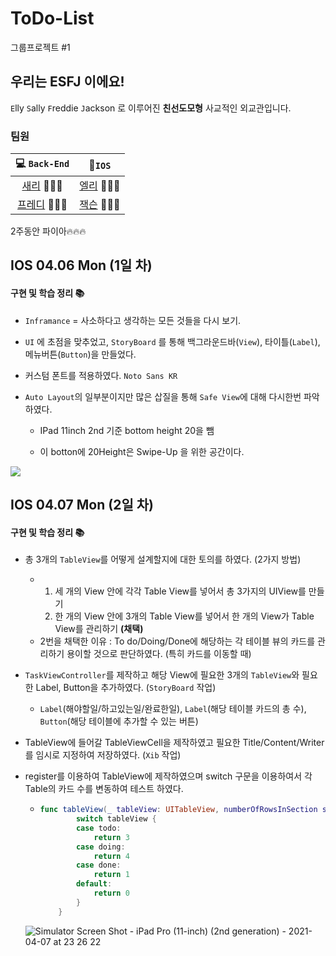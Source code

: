 # ToDo-List 
그룹프로젝트 #1

## 우리는 ESFJ 이에요!

`E`lly `S`ally `F`reddie `J`ackson 로 이루어진 **친선도모형** 사교적인 외교관입니다.



### 팀원

|                 💻 `Back-End`                 |                     📱`IOS`                     |
| :------------------------------------------: | :------------------------------------------: |
|  [새리](https://github.com/min27604) 👩🏻‍💻  | [엘리](https://github.com/ellyheetov) 👩🏻‍💻 |
| [프레디](https://github.com/Dae-Hwa) 🧑🏻‍💻 | [잭슨](https://github.com/JacksonPK) 🧑🏻‍💻 |



2주동안 파이아🔥🔥🔥





## IOS 04.06 Mon (1일 차)



#### 구현 및 학습 정리 📚

- `Inframance` = 사소하다고 생각하는 모든 것들을 다시 보기.

- `UI` 에 초점을 맞추었고, `StoryBoard` 를 통해 백그라운드바(`View`), 타이틀(`Label`), 메뉴버튼(`Button`)을 만들었다.

- 커스텀 폰트를 적용하였다. `Noto Sans KR` 

- `Auto Layout`의 일부분이지만 많은 삽질을 통해 `Safe View`에 대해 다시한번 파악하였다. 

  - IPad 11inch 2nd 기준 bottom height 20을 뺌

  - 이 botton에 20Height은 Swipe-Up 을 위한 공간이다.

    

<img src = "https://user-images.githubusercontent.com/52390975/113719274-67269580-9728-11eb-9efb-3c9b1a08af64.png" >





## IOS 04.07 Mon (2일 차)



#### 구현 및 학습 정리 📚

- 총 3개의 `TableView`를 어떻게 설계할지에 대한 토의를 하였다. (2가지 방법)

  - 1. 세 개의 View 안에 각각 Table View를 넣어서 총 3가지의 UIView를 만들기
    2. 한 개의 View 안에 3개의 Table View를 넣어서 한 개의 View가 Table View를 관리하기 **(채택)**
  -  2번을 채택한 이유 : To do/Doing/Done에 해당하는 각 테이블 뷰의 카드를 관리하기 용이할 것으로 판단하였다. (특히 카드를 이동할 때)

- `TaskViewController`를 제작하고 해당 View에 필요한 3개의 `TableView`와 필요한 Label, Button을 추가하였다. (`StoryBoard` 작업)

  - `Label`(해야할일/하고있는일/완료한일), `Label`(해당 테이블 카드의 총 수), `Button`(해당 테이블에 추가할 수 있는 버튼)

- TableView에 들어갈 TableViewCell을 제작하였고 필요한 Title/Content/Writer를 임시로 지정하여 저장하였다. (`Xib` 작업)

- register를 이용하여 TableView에 제작하였으며 switch 구문을 이용하여서 각 Table의 카드 수를 변동하여 테스트 하였다.

  - ```swift
    func tableView(_ tableView: UITableView, numberOfRowsInSection section: Int) -> Int {        
            switch tableView {
            case todo:
                return 3
            case doing:
                return 4
            case done:
                return 1
            default:
                return 0
            }        
        }
    ```

  ![Simulator Screen Shot - iPad Pro (11-inch) (2nd generation) - 2021-04-07 at 23 26 22](https://user-images.githubusercontent.com/52390975/113884598-0f585f00-97fa-11eb-9373-62ae0c1a81af.png)